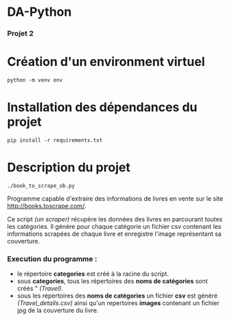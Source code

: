 # DA-Python

### Projet 2

# Création d'un environment virtuel
```python -m venv env```

# Installation des dépendances du projet
```pip install -r requirements.txt```

# Description du projet
```./book_to_scrape_ob.py```

Programme capable d'extraire des informations de livres en vente sur le site http://books.toscrape.com/.

Ce script _(un scraper)_ récupère les données des livres en parcourant toutes les catégories.
Il génère pour chaque catégorie un fichier csv contenant les informations scrapées de chaque livre
et enregistre l'image représentant sa couverture.

### Execution du programme :
    
- le répertoire **categories** est créé à la racine du script.
- sous **categories**, tous les répertoires des **noms de catégories** sont créés " _(Travel)_.
- sous les répertoires des **noms de catégories** un fichier **csv** est généré _(Travel_details.csv)_ ainsi qu'un repertoires **images** contenant un fichier jpg de la couverture du livre.

